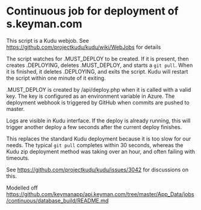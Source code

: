 # Continuous job for deployment of s.keyman.com

This script is a Kudu webjob. See https://github.com/projectkudu/kudu/wiki/WebJobs for details

The script watches for .MUST_DEPLOY to be created. If it is present, then
creates .DEPLOYING, deletes .MUST_DEPLOY, and starts a `git pull`. When it is
finished, it deletes .DEPLOYING, and exits the script. Kudu will restart the
script within one minute of it exiting.

.MUST_DEPLOY is created by /api/deploy.php when it is called with a valid key. The
key is configured as an environment variable in Azure. The deployment webhook is
triggered by GitHub when commits are pushed to master.

Logs are visible in Kudu interface. If the deploy is already running, this will
trigger another deploy a few seconds after the current deploy finishes.

This replaces the standard Kudu deployment because it is too slow for our needs. The typical
`git pull` completes within 30 seconds, whereas the Kudu zip deployment method was taking
over an hour, and often failing with timeouts.

See https://github.com/projectkudu/kudu/issues/3042 for discussions on this.

Modelled off https://github.com/keymanapp/api.keyman.com/tree/master/App_Data/jobs/continuous/database_build/README.md